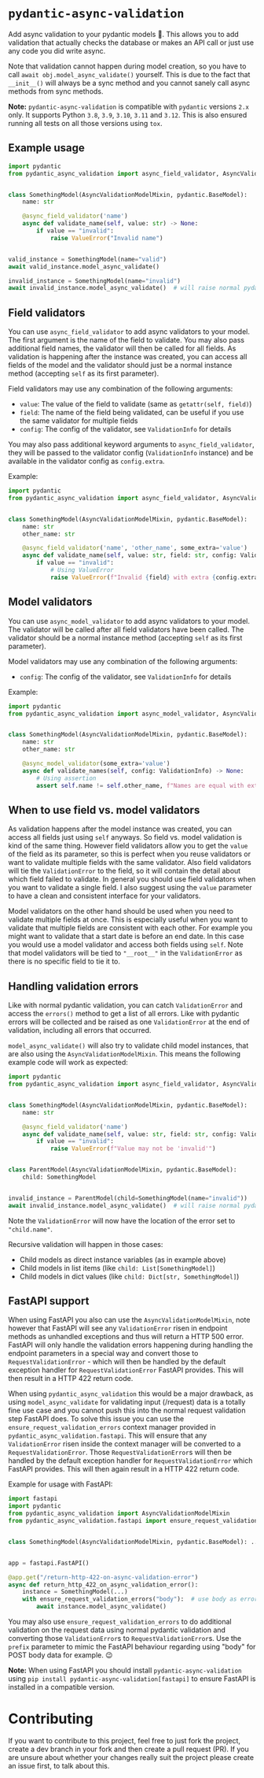 # `pydantic-async-validation`

Add async validation to your pydantic models 🥳. This allows you to add validation that actually checks the database
or makes an API call or just use any code you did write async.

Note that validation cannot happen during model creation, so you have to call `await obj.model_async_validate()`
yourself. This is due to the fact that `__init__()` will always be a sync method and you cannot sanely call async
methods from sync methods.

**Note:** `pydantic-async-validation` is compatible with `pydantic` versions `2.x` only. It supports
Python `3.8`, `3.9`, `3.10`, `3.11` and `3.12`. This is also ensured running all tests on all those versions
using `tox`.

## Example usage

```python
import pydantic
from pydantic_async_validation import async_field_validator, AsyncValidationModelMixin


class SomethingModel(AsyncValidationModelMixin, pydantic.BaseModel):
    name: str

    @async_field_validator('name')
    async def validate_name(self, value: str) -> None:
        if value == "invalid":
            raise ValueError("Invalid name")


valid_instance = SomethingModel(name="valid")
await valid_instance.model_async_validate()

invalid_instance = SomethingModel(name="invalid")
await invalid_instance.model_async_validate()  # will raise normal pydantic ValidationError
```

## Field validators

You can use `async_field_validator` to add async validators to your model. The first argument is the name of the field
to validate. You may also pass additional field names, the validator will then be called for all fields. As validation
is happening after the instance was created, you can access all fields of the model and the validator should just be a
normal instance method (accepting `self` as its first parameter).

Field validators may use any combination of the following arguments:
* `value`: The value of the field to validate (same as `getattr(self, field)`)
* `field`: The name of the field being validated, can be useful if you use the same validator for multiple fields
* `config`: The config of the validator, see `ValidationInfo` for details

You may also pass additional keyword arguments to `async_field_validator`, they will be passed to the validator config
(`ValidationInfo` instance) and be available in the validator config as `config.extra`.

Example:

```python
import pydantic
from pydantic_async_validation import async_field_validator, AsyncValidationModelMixin, ValidationInfo


class SomethingModel(AsyncValidationModelMixin, pydantic.BaseModel):
    name: str
    other_name: str

    @async_field_validator('name', 'other_name', some_extra='value')
    async def validate_name(self, value: str, field: str, config: ValidationInfo) -> None:
        if value == "invalid":
            # Using ValueError 
            raise ValueError(f"Invalid {field} with extra {config.extra['some_extra']}")
```

## Model validators

You can use `async_model_validator` to add async validators to your model. The validator will be called after all field
validators have been called. The validator should be a normal instance method (accepting `self` as its first parameter).

Model validators may use any combination of the following arguments:
* `config`: The config of the validator, see `ValidationInfo` for details


Example:

```python
import pydantic
from pydantic_async_validation import async_model_validator, AsyncValidationModelMixin, ValidationInfo


class SomethingModel(AsyncValidationModelMixin, pydantic.BaseModel):
    name: str
    other_name: str

    @async_model_validator(some_extra='value')
    async def validate_names(self, config: ValidationInfo) -> None:
        # Using assertion 
        assert self.name != self.other_name, f"Names are equal with extra {config.extra['some_extra']}"
```

## When to use field vs. model validators

As validation happens after the model instance was created, you can access all fields just using `self` anyways. So
field vs. model validation is kind of the same thing. However field validators allow you to get the `value` of the
field as its parameter, so this is perfect when you reuse validators or want to validate multiple fields with the same
validator. Also field validators will tie the `ValidationError` to the field, so it will contain the detail about which
field failed to validate. In general you should use field validators when you want to validate a single field. I also
suggest using the `value` parameter to have a clean and consistent interface for your validators.

Model validators on the other hand should be used when you need to validate multiple fields at once. This is especially
useful when you want to validate that multiple fields are consistent with each other. For example you might want to
validate that a start date is before an end date. In this case you would use a model validator and access both fields
using `self`. Note that model validators will be tied to `"__root__"` in the `ValidationError` as there is no specific
field to tie it to.

## Handling validation errors

Like with normal pydantic validation, you can catch `ValidationError` and access the `errors()` method to get a list of
all errors. Like with pydantic errors will be collected and be raised as one `ValidationError` at the end of validation,
including all errors that occurred.

`model_async_validate()` will also try to validate child model instances, that are also using the
`AsyncValidationModelMixin`. This means the following example code will work as expected:

```python
import pydantic
from pydantic_async_validation import async_field_validator, AsyncValidationModelMixin, ValidationInfo


class SomethingModel(AsyncValidationModelMixin, pydantic.BaseModel):
    name: str

    @async_field_validator('name')
    async def validate_name(self, value: str, field: str, config: ValidationInfo) -> None:
        if value == "invalid":
            raise ValueError(f"Value may not be 'invalid'")


class ParentModel(AsyncValidationModelMixin, pydantic.BaseModel):
    child: SomethingModel


invalid_instance = ParentModel(child=SomethingModel(name="invalid"))
await invalid_instance.model_async_validate()  # will raise normal pydantic ValidationError
```

Note the `ValidationError` will now have the location of the error set to `"child.name"`.

Recursive validation will happen in those cases:
* Child models as direct instance variables (as in example above)
* Child models in list items (like `child: List[SomethingModel]`)
* Child models in dict values (like `child: Dict[str, SomethingModel]`)

## FastAPI support

When using FastAPI you also can use the `AsyncValidationModelMixin`, note however that FastAPI will see any
`ValidationError` risen in endpoint methods as unhandled exceptions and thus will return a HTTP 500 error. FastAPI
will only handle the validation errors happening during handling the endpoint parameters in a special way and
convert those to `RequestValidationError` - which will then be handled by the default exception handler for
`RequestValidationError` FastAPI provides. This will then result in a HTTP 422 return code.

When using `pydantic_async_validation` this would be a major drawback, as using `model_async_validate` for
validating input (/request) data is a totally fine use case and you cannot push this into the normal request
validation step FastAPI does. To solve this issue you can use the `ensure_request_validation_errors` context manager
provided in `pydantic_async_validation.fastapi`. This will ensure that any `ValidationError` risen inside the context
manager will be converted to a `RequestValidationError`. Those `RequestValidationError`s will then be handled by
the default exception handler for `RequestValidationError` which FastAPI provides. This will then again result in a
HTTP 422 return code.

Example for usage with FastAPI:

```python
import fastapi
import pydantic
from pydantic_async_validation import AsyncValidationModelMixin
from pydantic_async_validation.fastapi import ensure_request_validation_errors


class SomethingModel(AsyncValidationModelMixin, pydantic.BaseModel): ...


app = fastapi.FastAPI()

@app.get("/return-http-422-on-async-validation-error")
async def return_http_422_on_async_validation_error():
    instance = SomethingModel(...)
    with ensure_request_validation_errors("body"):  # use body as error location prefix
        await instance.model_async_validate()
```

You may also use `ensure_request_validation_errors` to do additional validation on the request data using normal
pydantic validation and converting those `ValidationError`s to `RequestValidationError`s. Use the `prefix`
parameter to mimic the FastAPI behaviour regarding using "body" for POST body data for example. 😉

**Note:** When using FastAPI you should install `pydantic-async-validation` using
`pip install pydantic-async-validation[fastapi]` to ensure FastAPI is installed in a compatible version.

# Contributing

If you want to contribute to this project, feel free to just fork the project,
create a dev branch in your fork and then create a pull request (PR). If you
are unsure about whether your changes really suit the project please create an
issue first, to talk about this.
